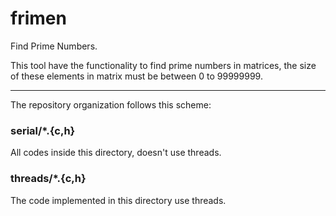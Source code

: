 # frimen

Find Prime Numbers.

This tool have the functionality to find prime numbers in matrices, the size
of these elements in matrix must be between 0 to 99999999.

---

The repository organization follows this scheme:

### serial/*.{c,h}

All codes inside this directory, doesn't use threads.

### threads/*.{c,h}

The code implemented in this directory use threads.
